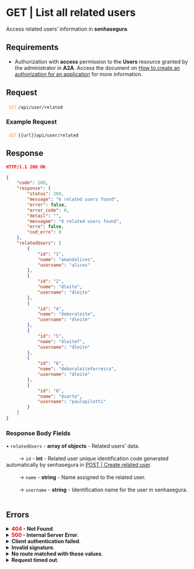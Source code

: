# GET | List all related users

Access related users’ information in **senhasegura**.

## Requirements
* Authorization with **access** permission to the **Users** resource granted by the administrator in **A2A**.
Access the document on [How to create an authorization for an application](/v3-33/docs/a2a-how-to-create-an-authorization-for-an-application) for more information.

## Request

 <code><span style="color:orange"> GET</code></span> <code>/api/user/related</code>

### Example Request

<code><span style="color:orange"> GET</code></span> `{{url}}api/user/related`

## Response 

```json
HTTP/1.1 200 OK
```
```json
{
    "code": 200,
    "response": {
        "status": 200,
        "message": "6 related users found",
        "error": false,
        "error_code": 0,
        "detail": "",
        "mensagem": "6 related users found",
        "erro": false,
        "cod_erro": 0
    },
    "relatedUsers": [
        {
            "id": "1",
            "name": "amandalices",
            "username": "alices"
        },
        {
            "id": "2",
            "name": "dleite",
            "username": "dleite"
        },
        {
            "id": "4",
            "name": "deboraleite",
            "username": "dleite"
        },
        {
            "id": "5",
            "name": "dleitef",
            "username": "dleite"
        },
        {
            "id": "6",
            "name": "deboraleiteferreira",
            "username": "dleite"
        },
        {
            "id": "8",
            "name": "duarte",
            "username": "paulopilotti"
        }
    ]
}
```

### Response Body Fields

<summary>&#8226; <code>relatedUsers</code> - <b>array of objects</b> - Related users’ data.</summary>
<br>
<summary>&nbsp;&emsp;&emsp;&nbsp;→ <code>id</code> - <b>int</b> - Related user unique identification code generated automatically by senhasegura in <a href="/v3-33/docs/api-post-create-related-user">POST | Create related user</a>.</summary>
<br>
<summary>&nbsp;&emsp;&emsp;&nbsp;→ <code>name</code> - <b>string</b> - Name assigned to the related user.</summary>
<br>
<summary>&nbsp;&emsp;&emsp;&nbsp;→ <code>username</code> - <b>string</b> - Identification name for the user in senhasegura.</summary>
<br>

## Errors

<details>
<summary><b><span style="color:red">404</span> - Not Found</b>.</summary>

***
<b>Message: "Resource sub not found"</b><br>

<p><b>Possible cause</b>: the URL or requested resource isn’t correct.<br>
<b>Solution</b>: check the URL and make sure all the parameters are correct.</p>

***

</details>

<details>
<summary><b><span style="color:red">500</span> - Internal Server Error</b>.</summary>

***
    
<b>Message: "Unexpected error."</b><br>
<p><b>Possible cause</b>: the error is in the senhasegura server.<br>
<b>Solution</b>: contact the support team for more information.</p>
    
***
<b>Message: "You are not authorized to access this resource."</b>
<p><b>Possible cause</b>: you don’t have the authorization to access this resource.<br>
<b>Solution</b>: ask the administrator to check your permission to access the <b>Users</b> resources in <b>A2A</b>.</p>

***

</details>

<details>
<summary><b>Client authentication failed</b>.</summary>

***
   
<b>Message: "Client authentication failed."</b>
<p><b>Possible cause</b>: failure in your application authentication with the senhasegura server.<br>
<b>Solution</b>: check the authentication parameters such as <code>Access Token URL</code>, <code>Client ID</code> and <code>Client secret</code> and request a new access token.</p>

***

</details>

<details>
<summary><b>Invalid signature</b>.</summary>

*** 
    
<b>Message: "Invalid signature"</b>
<p><b>Possible cause</b>: failure in recognizing the URL of the client application.<br>
<b>Solution</b>: check the URL of the client application and resend the request.</p>

***

</details>

<details>
<summary><b>No route matched with those values</b>.</summary>

***   
    
<b>Message: "No route matched with those values."</b>
<p><b>Possible cause</b>: the authorization header is missing in the API request.<br>
<b>Solution</b>: request a new access token.</p>

***

</details>

<details>
<summary><b>Request timed out</b>.</summary>
    
***
    
<b>Message: "Request timed out."</b>
<p><b>Possible cause</b>: the request time has expired.<br>
<b>Solution</b>: check the connectivity between the source of the request and the senhasegura server.</p>

</details>